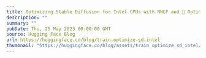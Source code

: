 ```yaml
---
title: Optimizing Stable Diffusion for Intel CPUs with NNCF and 🤗 Optimum
description: ""
summary: ""
pubDate: Thu, 25 May 2023 00:00:00 GMT
source: Hugging Face Blog
url: https://huggingface.co/blog/train-optimize-sd-intel
thumbnail: "https://huggingface.co/blog/assets/train_optimize_sd_intel/thumbnail.png"
---
```


